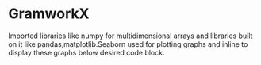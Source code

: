 # GramworkX
Imported libraries like numpy for multidimensional arrays and libraries built on it like pandas,matplotlib.Seaborn used for plotting graphs and inline to display these
graphs below desired code block.
